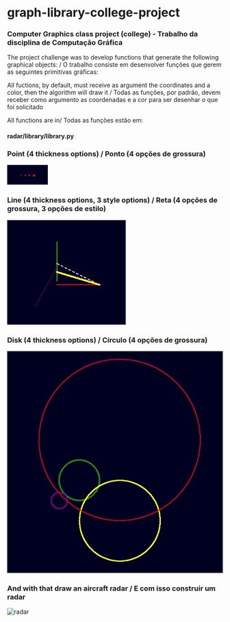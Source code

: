 # graph-library-college-project

### Computer Graphics class project (college) - Trabalho da disciplina de Computação Gráfica

The project challenge was to develop functions that generate the following graphical objects: / O trabalho consiste em desenvolver funções que gerem as seguintes primitivas gráficas: 

All fuctions, by default, must receive as argument the coordinates and a color, then the algorithm will draw it / Todas as funções, por padrão, devem receber como argumento as coordenadas e a cor para ser desenhar o que foi solicitado

All functions are in/ Todas as funções estão em:
#### radar/library/library.py

### Point (4 thickness options) / Ponto (4 opções de grossura)

![points](https://github.com/LucasGuerraCavalcante/graph-library-college-project/blob/master/img/points.png)

### Line (4 thickness options, 3 style options) / Reta (4 opções de grossura, 3 opções de estilo)

![lines](https://github.com/LucasGuerraCavalcante/graph-library-college-project/blob/master/img/lines.png)

### Disk (4 thickness options) / Círculo (4 opções de grossura)

![disks](https://github.com/LucasGuerraCavalcante/graph-library-college-project/blob/master/img/disks.png)

### And with that draw an aircraft radar / E com isso construir um radar 

![radar](https://recordit.co/txP3AgSNma)

